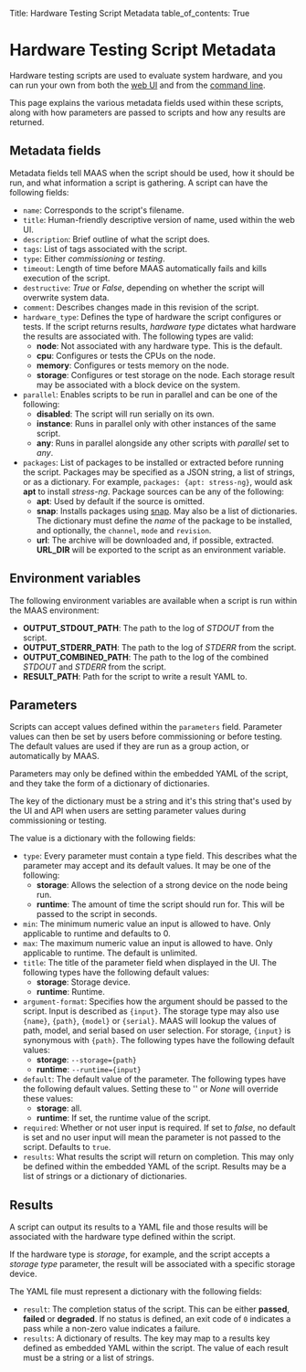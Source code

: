 Title: Hardware Testing Script Metadata
table_of_contents: True

# Hardware Testing Script Metadata

Hardware testing scripts are used to evaluate system hardware, and you can run
your own from both the [web UI][maas-scripts] and from the 
[command line][maas-scripts-cli].

This page explains the various metadata fields used within these scripts, along
with how parameters are passed to scripts and how any results are returned.

## Metadata fields

Metadata fields tell MAAS when the script should be used, how it should be run,
and what information a script is gathering. A script can have the following fields:

- `name`: Corresponds to the script's filename.
- `title`: Human-friendly descriptive version of name, used within the web UI.
- `description`: Brief outline of what the script does.
- `tags`: List of tags associated with the script.
- `type`: Either *commissioning* or *testing*.
- `timeout`: Length of time before MAAS automatically fails and kills execution
  of the script.
- `destructive`: *True* or *False*, depending on whether the script will
  overwrite system data.
- `comment`: Describes changes made in this revision of the script.
- `hardware_type`: Defines the type of hardware the script configures or tests.
  If the script returns results, *hardware type* dictates what hardware the results
  are associated with. The following types are valid:
    - **node**: Not associated with any hardware type. This is the default.
    - **cpu**: Configures or tests the CPUs on the node.
    - **memory**: Configures or tests memory on the node.
    - **storage**: Configures or test storage on the node. Each storage
      result may be associated with a block device on the system.
- `parallel`: Enables scripts to be run in parallel and can be one of the
  following:
    - **disabled**: The script will run serially on its own.
    - **instance**: Runs in parallel only with other instances of the same
      script.
    - **any**: Runs in parallel alongside any other scripts with *parallel* set
      to *any*.
- `packages`: List of packages to be installed or extracted before running the
  script. Packages may be specified as a JSON string, a list of strings, or as
  a dictionary. For example, `packages: {apt: stress-ng}`, would ask **apt** to
  install *stress-ng*. Package sources can be any of the following:
    - **apt**: Used by default if the source is omitted.
    - **snap**: Installs packages using [snap][snapcraft]. May also be a list of
      dictionaries. The dictionary must define the *name* of the package to be
      installed, and optionally, the `channel`, `mode` and `revision`.
    - **url**: The archive will be downloaded and, if possible, extracted.
      **URL_DIR** will be exported to the script as an environment variable.

## Environment variables

The following environment variables are available when a script is run within
the MAAS environment:

- **OUTPUT_STDOUT_PATH**: The path to the log of *STDOUT* from the script.
- **OUTPUT_STDERR_PATH**: The path to the log of *STDERR* from the script.
- **OUTPUT_COMBINED_PATH**: The path to the log of the combined *STDOUT* and *STDERR*
  from the script.
- **RESULT_PATH**: Path for the script to write a result YAML to.

## Parameters

Scripts can accept values defined within the `parameters` field.  Parameter values
can then be set by users before commissioning or before testing. The default
values are used if they are run as a group action, or automatically by MAAS.

Parameters may only be defined within the embedded YAML of the script, and they
take the form of a dictionary of dictionaries.

The key of the dictionary must be a string and it's this string that's used by
the UI and API when users are setting parameter values during commissioning or
testing.

The value is a dictionary with the following fields:

- `type`: Every parameter must contain a type field. This describes what
   the parameter may accept and its default values. It may be one of the
   following:
    - **storage**: Allows the selection of a strong device on the node being
      run.
    - **runtime**: The amount of time the script should run for. This will be
      passed to the script in seconds.
- `min`: The minimum numeric value an input is allowed to have. Only
  applicable to runtime and defaults to 0.
- `max`: The maximum numeric value an input is allowed to have. Only applicable
  to runtime. The default is unlimited.
- `title`: The title of the parameter field when displayed in the UI. The
  following types have the following default values:
    - **storage**: Storage device.
    - **runtime**: Runtime.
- `argument-format`: Specifies how the argument should be passed to the script.
  Input is described as `{input}`.
   The storage type may also use `{name}`, `{path}`, `{model}` or
   `{serial}`. MAAS will lookup the values of path, model, and serial based on
   user selection. For storage, `{input}` is synonymous with `{path}`.
   The following types have the following default values:
    - **storage**: `--storage={path}`
    - **runtime**: `--runtime={input}`
- `default`: The default value of the parameter. The following types have
  the following default values. Setting these to '' or *None* will override
  these values:
    - **storage**: all.
    - **runtime**: If set, the runtime value of the script.
- `required`: Whether or not user input is required. If set to *false*, no default
  is set and no user input will mean the parameter is not passed to the script.
  Defaults to `true`.
- `results`: What results the script will return on completion. This may only
  be defined within the embedded YAML of the script. Results may be a list of
  strings or a dictionary of dictionaries.

## Results

A script can output its results to a YAML file and those results will be associated
with the hardware type defined within the script. 

If the hardware type is *storage*, for example, and the script accepts a
*storage type* parameter, the result will be associated with a specific storage
device.

The YAML file must represent a dictionary with the following fields:

- `result`: The completion status of the script. This can be either **passed**,
  **failed** or **degraded**. If no status is defined, an exit code of `0`
  indicates a pass while a non-zero value indicates a failure.
- `results`: A dictionary of results. The key may map to a results key defined
  as embedded YAML within the script. The value of each result must be a string
  or a list of strings.


<!-- LINKS -->
[snapcraft]: https://snapcraft.io/
[maas-scripts]: nodes-hw-scripts.md
[maas-scripts-cli]: nodes-hw-scripts-cli.md
